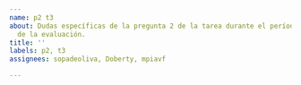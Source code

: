 ```yaml
---
name: p2 t3
about: Dudas específicas de la pregunta 2 de la tarea durante el período de resolución
  de la evaluación.
title: ''
labels: p2, t3
assignees: sopadeoliva, Doberty, mpiavf

---
```



